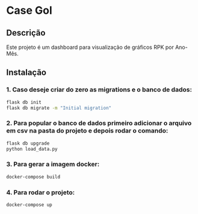 # Case Gol

## Descrição
Este projeto é um dashboard para visualização de gráficos RPK por Ano-Mês.

## Instalação

### 1. Caso deseje criar do zero as migrations e o banco de dados:
```bash
flask db init
flask db migrate -m "Initial migration"

```

### 2. Para popular o banco de dados primeiro adicionar o arquivo em csv na pasta do projeto e depois rodar o comando:
```bash
flask db upgrade
python load_data.py
```

### 3. Para gerar a imagem docker:
```bash
docker-compose build
```
### 4. Para rodar o projeto:
```bash
docker-compose up
```

